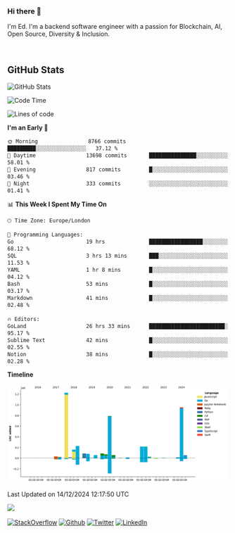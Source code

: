 ### Hi there 👋
 I'm Ed. I'm a backend software engineer with a passion for Blockchain, AI, Open Source, Diversity & Inclusion.

<br />

<h2>GitHub Stats</h2>
<p><img src="https://github-readme-stats.vercel.app/api?username=echarrod&amp;show_icons=true" alt="GitHub Stats"></p>

<!--START_SECTION:waka-->
![Code Time](http://img.shields.io/badge/Code%20Time-131%20hrs%2040%20mins-blue)

![Lines of code](https://img.shields.io/badge/From%20Hello%20World%20I%27ve%20Written-4.4%20million%20lines%20of%20code-blue)

**I'm an Early 🐤** 

```text
🌞 Morning                8766 commits        █████████░░░░░░░░░░░░░░░░   37.12 % 
🌆 Daytime                13698 commits       ███████████████░░░░░░░░░░   58.01 % 
🌃 Evening                817 commits         █░░░░░░░░░░░░░░░░░░░░░░░░   03.46 % 
🌙 Night                  333 commits         ░░░░░░░░░░░░░░░░░░░░░░░░░   01.41 % 
```


📊 **This Week I Spent My Time On** 

```text
🕑︎ Time Zone: Europe/London

💬 Programming Languages: 
Go                       19 hrs              █████████████████░░░░░░░░   68.12 % 
SQL                      3 hrs 13 mins       ███░░░░░░░░░░░░░░░░░░░░░░   11.53 % 
YAML                     1 hr 8 mins         █░░░░░░░░░░░░░░░░░░░░░░░░   04.12 % 
Bash                     53 mins             █░░░░░░░░░░░░░░░░░░░░░░░░   03.17 % 
Markdown                 41 mins             █░░░░░░░░░░░░░░░░░░░░░░░░   02.48 % 

🔥 Editors: 
GoLand                   26 hrs 33 mins      ████████████████████████░   95.17 % 
Sublime Text             42 mins             █░░░░░░░░░░░░░░░░░░░░░░░░   02.55 % 
Notion                   38 mins             █░░░░░░░░░░░░░░░░░░░░░░░░   02.28 % 
```

**Timeline**

![Lines of Code chart](https://raw.githubusercontent.com/echarrod/echarrod/main/assets/bar_graph.png)


 Last Updated on 14/12/2024 12:17:50 UTC
<!--END_SECTION:waka-->

![](https://komarev.com/ghpvc/?username=echarrod)

<p>
<a href="https://stackoverflow.com/users/1014632/ech" target="_blank"><img alt="StackOverflow" src="https://img.shields.io/badge/-Stackoverflow-FE7A16?style=for-the-badge&logo=stack-overflow&logoColor=white" /></a> 
<a href="https://github.com/echarrod" target="_blank"><img alt="Github" src="https://img.shields.io/badge/GitHub-%2312100E.svg?&style=for-the-badge&logo=Github&logoColor=white" /></a> 
<a href="https://twitter.com/e_harrod" target="_blank"><img alt="Twitter" src="https://img.shields.io/badge/twitter-%231DA1F2.svg?&style=for-the-badge&logo=twitter&logoColor=white" /></a> 
<a href="https://www.linkedin.com/in/ed-harrod" target="_blank"><img alt="LinkedIn" src="https://img.shields.io/badge/linkedin-%230077B5.svg?&style=for-the-badge&logo=linkedin&logoColor=white" /></a>
